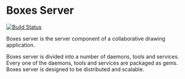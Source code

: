Boxes Server
============

[![Build Status](https://travis-ci.org/beraboris/boxes_server.svg?branch=master)](https://travis-ci.org/beraboris/boxes_server)

Boxes server is the server component of a collaborative drawing application. 

Boxes server is divided into a number of daemons, tools and services. Every one of the daemons, tools and services
are packaged as gems. Boxes server is designed to be distributed and scalable. 
